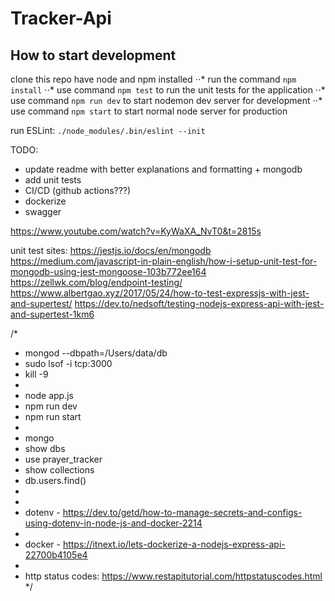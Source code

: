 # Tracker-Api

## How to start development
clone this repo
have node and npm installed
⋅⋅* run the command `npm install`
⋅⋅* use command `npm test` to run the unit tests for the application
⋅⋅* use command `npm run dev` to start nodemon dev server for development
⋅⋅* use command `npm start` to start normal node server for production

run ESLint: `./node_modules/.bin/eslint --init`

TODO:
* update readme with better explanations and formatting + mongodb
* add unit tests
* CI/CD (github actions???)
* dockerize
* swagger

https://www.youtube.com/watch?v=KyWaXA_NvT0&t=2815s


unit test sites: https://jestjs.io/docs/en/mongodb
https://medium.com/javascript-in-plain-english/how-i-setup-unit-test-for-mongodb-using-jest-mongoose-103b772ee164
https://zellwk.com/blog/endpoint-testing/
https://www.albertgao.xyz/2017/05/24/how-to-test-expressjs-with-jest-and-supertest/
https://dev.to/nedsoft/testing-nodejs-express-api-with-jest-and-supertest-1km6


/*
 * mongod --dbpath=/Users/data/db
 * sudo lsof -i tcp:3000 
 * kill -9 <PID> 
 * 
 * node app.js
 * npm run dev
 * npm run start
 * 
 * mongo
 * show dbs
 * use prayer_tracker
 * show collections
 * db.users.find()
 * 
 * 
 * dotenv - https://dev.to/getd/how-to-manage-secrets-and-configs-using-dotenv-in-node-js-and-docker-2214
 * 
 * docker - https://itnext.io/lets-dockerize-a-nodejs-express-api-22700b4105e4
 *
 * http status codes: https://www.restapitutorial.com/httpstatuscodes.html
 */
